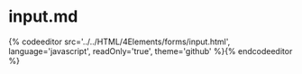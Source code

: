 # input.md

{% codeeditor src='../../HTML/4Elements/forms/input.html', language='javascript', readOnly='true', theme='github' %}{% endcodeeditor %}